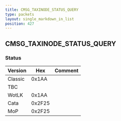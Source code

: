 ```yaml
---
title: CMSG_TAXINODE_STATUS_QUERY
type: packets
layout: single_markdown_in_list
position: 427
---
```


## CMSG_TAXINODE_STATUS_QUERY

### Status

Version    | Hex        | Comment
---------- | ---------- | ---------- 
Classic    | 0x1AA      | 
TBC        |            |
WotLK      | 0x1AA      | 
Cata       | 0x2F25     | 
MoP        | 0x2F25     | 